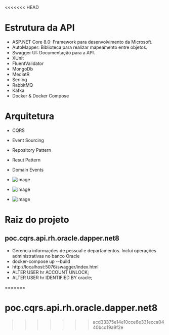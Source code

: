 <<<<<<< HEAD
# Estrutura da API
- ASP.NET Core 8.0: Framework para desenvolvimento da Microsoft.
- AutoMapper: Biblioteca para realizar mapeamento entre objetos.
- Swagger UI: Documentação para a API.
- XUnit
- FluentValidator
- MongoDb
- MediatR
- Serilog
- RabbitMQ
- Kafka
- Docker & Docker Compose

# Arquitetura
- CQRS
- Event Sourcing
- Repository Pattern
- Resut Pattern
- Domain Events

- ![image](https://github.com/gfmaurila/poc.cqrs.api.core.sqlserver.ef.net8/assets/5544035/d468e5d6-0d4d-40ba-a074-38204bc6a9b3)
- ![image](https://github.com/gfmaurila/poc.cqrs.api.core.sqlserver.ef.net8/assets/5544035/e3f22b99-ae7c-4361-b6f4-bab7d0951aaa)
- ![image](https://github.com/gfmaurila/poc.cqrs.api.core.sqlserver.ef.net8/assets/5544035/14fc2aff-7594-4f6d-9d8d-6cd3af2d2011)

# Raiz do projeto

## poc.cqrs.api.rh.oracle.dapper.net8
- Gerencia informações de pessoal e departamentos. Inclui operações administrativas no banco Oracle
- docker-compose up --build
- http://localhost:5076/swagger/index.html
- ALTER USER hr ACCOUNT UNLOCK;
- ALTER USER hr IDENTIFIED BY oracle;


=======
# poc.cqrs.api.rh.oracle.dapper.net8
>>>>>>> acd33375e14e10cce6e331ecca0440bcd19a9f2e

